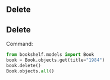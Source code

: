 ## Delete
## Delete

Command:
```python
from bookshelf.models import Book
book = Book.objects.get(title="1984")
book.delete()
Book.objects.all()






